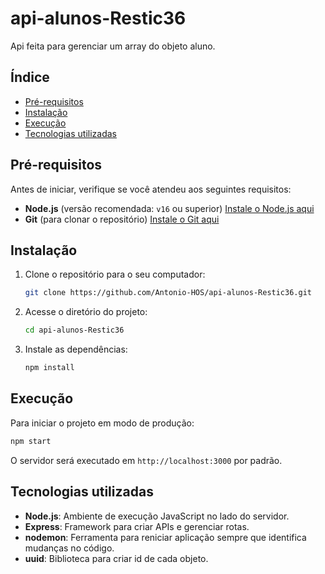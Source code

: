 # api-alunos-Restic36

Api feita para gerenciar um array do objeto aluno.

## Índice

- [Pré-requisitos](#pré-requisitos)
- [Instalação](#instalação)
- [Execução](#execução)
- [Tecnologias utilizadas](#tecnologias-utilizadas)


## Pré-requisitos

Antes de iniciar, verifique se você atendeu aos seguintes requisitos:

- **Node.js** (versão recomendada: `v16` ou superior) [Instale o Node.js aqui](https://nodejs.org)
- **Git** (para clonar o repositório) [Instale o Git aqui](https://git-scm.com)

## Instalação

1. Clone o repositório para o seu computador:

   ```bash
   git clone https://github.com/Antonio-HOS/api-alunos-Restic36.git
   ```

2. Acesse o diretório do projeto:

   ```bash
   cd api-alunos-Restic36
   ```

3. Instale as dependências:

   ```bash
   npm install
   ```

## Execução

Para iniciar o projeto em modo de produção:

```bash
npm start
```

O servidor será executado em `http://localhost:3000` por padrão.


## Tecnologias utilizadas

- **Node.js**: Ambiente de execução JavaScript no lado do servidor.
- **Express**: Framework para criar APIs e gerenciar rotas.
- **nodemon**: Ferramenta para reniciar aplicação sempre que identifica mudanças no código.
- **uuid**: Biblioteca para criar id de cada objeto.


